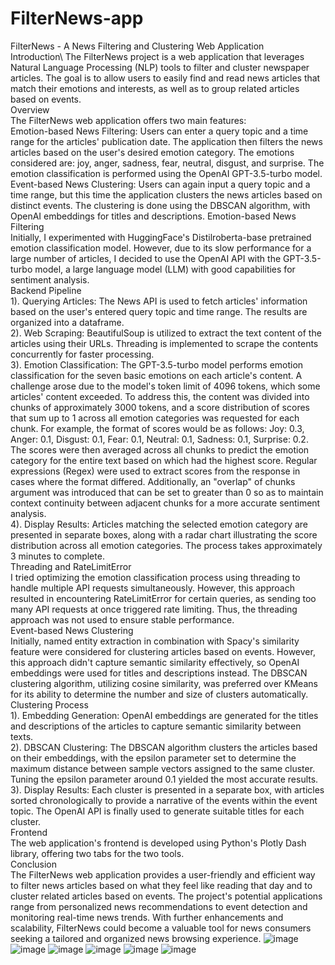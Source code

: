 # FilterNews-app
 FilterNews - A News Filtering and Clustering Web Application\
Introduction\\
 The FilterNews project is a web application that leverages Natural Language Processing (NLP) tools to filter and cluster newspaper articles. The goal is to allow users to easily find and read news articles that match their emotions and interests, as well as to group related articles based on events.\
Overview\
The FilterNews web application offers two main features:\
Emotion-based News Filtering: Users can enter a query topic and a time range for the articles' publication date. The application then filters the news articles based on the user's desired emotion category. The emotions considered are: joy, anger, sadness, fear, neutral, disgust, and surprise. The emotion classification is performed using the OpenAI GPT-3.5-turbo model.\
Event-based News Clustering: Users can again input a query topic and a time range, but this time the application clusters the news articles based on distinct events. The clustering is done using the DBSCAN algorithm, with OpenAI embeddings for titles and descriptions.
Emotion-based News Filtering\
Initially, I experimented with HuggingFace's Distilroberta-base pretrained emotion classification model. However, due to its slow performance for a large number of articles, I decided to use the OpenAI API with the GPT-3.5-turbo model, a large language model (LLM) with good capabilities for sentiment analysis.\
Backend Pipeline\
1). Querying Articles: The News API is used to fetch articles' information based on the user's entered query topic and time range. The results are organized into a dataframe.\
2). Web Scraping: BeautifulSoup is utilized to extract the text content of the articles using their URLs. Threading is implemented to scrape the contents concurrently for faster processing.\
3). Emotion Classification: The GPT-3.5-turbo model performs emotion classification for the seven basic emotions on each article's content. A challenge arose due to the model's token limit of 4096 tokens, which some articles' content exceeded. To address this, the content was divided into chunks of approximately 3000 tokens, and a score distribution of scores that sum up to 1 across all emotion categories was requested for each chunk. For example, the format of scores would be as follows: Joy: 0.3, Anger: 0.1, Disgust: 0.1, Fear: 0.1, Neutral: 0.1, Sadness: 0.1, Surprise: 0.2. The scores were then averaged across all chunks to predict the emotion category for the entire text based on which had the highest score. Regular expressions (Regex) were used to extract scores from the response in cases where the format differed. Additionally, an "overlap" of chunks argument was introduced that can be set to greater than 0 so as to maintain context continuity between adjacent chunks for a more accurate sentiment analysis. \
4). Display Results: Articles matching the selected emotion category are presented in separate boxes, along with a radar chart illustrating the score distribution across all emotion categories. The process takes approximately 3 minutes to complete.\
Threading and RateLimitError\
I tried optimizing the emotion classification process using threading to handle multiple API requests simultaneously. However, this approach resulted in encountering RateLimitError for certain queries, as sending too many API requests at once triggered rate limiting. Thus, the threading approach was not used to ensure stable performance.\
Event-based News Clustering\
Initially, named entity extraction in combination with Spacy's similarity feature were considered for clustering articles based on events. However, this approach didn't capture semantic similarity effectively, so OpenAI embeddings were used for titles and descriptions instead. The DBSCAN clustering algorithm, utilizing cosine similarity, was preferred over KMeans for its ability to determine the number and size of clusters automatically.\
Clustering Process\
1). Embedding Generation: OpenAI embeddings are generated for the titles and descriptions of the articles to capture semantic similarity between texts.\
2). DBSCAN Clustering: The DBSCAN algorithm clusters the articles based on their embeddings, with the epsilon parameter set to determine the maximum distance between sample vectors assigned to the same cluster. Tuning the epsilon parameter around 0.1 yielded the most accurate results.\
3). Display Results: Each cluster is presented in a separate box, with articles sorted chronologically to provide a narrative of the events within the event topic. The OpenAI API is finally used to generate suitable titles for each cluster.\
Frontend\
The web application's frontend is developed using Python's Plotly Dash library, offering two tabs for the two tools. \
Conclusion\
The FilterNews web application provides a user-friendly and efficient way to filter news articles based on what they feel like reading that day and to cluster related articles based on events. The project's potential applications range from personalized news recommendations to event detection and monitoring real-time news trends. With further enhancements and scalability, FilterNews could become a valuable tool for news consumers seeking a tailored and organized news browsing experience. 
![image](https://github.com/ninarsv106/FilterNews-app/assets/93368436/68d40356-4ace-4449-8c4d-7105b3753650)
![image](https://github.com/ninarsv106/FilterNews-app/assets/93368436/1cf022d4-3d4d-444e-bd21-71c7983e8e35)
![image](https://github.com/ninarsv106/FilterNews-app/assets/93368436/ac0b26e9-5bdf-4a5c-91be-6298db5413b5)
![image](https://github.com/ninarsv106/FilterNews-app/assets/93368436/1bc61443-e354-45d7-a829-7cc7382c5987)
![image](https://github.com/ninarsv106/FilterNews-app/assets/93368436/af5c8e07-26e6-48bf-ae16-57d2ca0ab13a)
![image](https://github.com/ninarsv106/FilterNews-app/assets/93368436/9683d766-d2b8-4af1-97a3-1d2e5aff2f6b)


